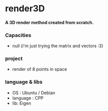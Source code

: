# render3D

<h4>A 3D render method created from scratch.</h4>

<h3>Capacities</h3>
<ul>
  <li>null (i'm just trying the matrix and vectors :3)</li>
</ul>

<h3>project</h3>
<ul>
  <li>render of 8 points in space</li>
</ul>

<h3>language & libs</h3>
<ul>
  <li>OS : Ubuntu / Debian</li>
  <li>language : CPP</li>
  <li>lib: Eigen</li>
</ul>
